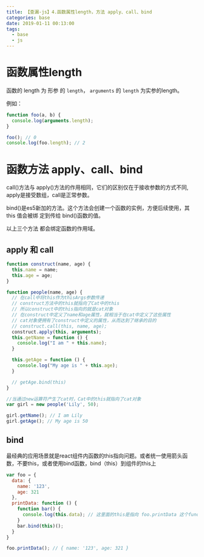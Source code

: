 ```yaml
---
title: 【查漏-js】4.函数属性length，方法 apply、call、bind
categories: base
date: 2019-01-11 00:13:00
tags:
  - base
  - js
---
```

# 函数属性length
函数的 length 为 形参 的 `length`，
`arguments` 的 `length` 为实参的length。

例如：
```javascript
function foo(a, b) {
  console.log(arguments.length);
}

foo(); // 0
console.log(foo.length); // 2
```

# 函数方法 apply、call、bind
call()方法与 apply()方法的作用相同，它们的区别仅在于接收参数的方式不同, apply是接受数组，call是正常参数。

bind()是es5新加的方法。这个方法会创建一个函数的实例，方便后续使用，其 this 值会被绑 定到传给 bind()函数的值。

以上三个方法 都会绑定函数的作用域。

## apply 和 call 
```javascript
function construct(name, age) {
  this.name = name;
  this.age = age;
}

function people(name, age) {
  // 在call中将this作为thisArgs参数传递
  // construct方法中的this就指向了Cat中的this
  // 所以construct中的this指向的就是cat对象
  // 在construct中定义了name和age属性，就相当于在cat中定义了这些属性
  // cat对象便拥有了construct中定义的属性，从而达到了继承的目的
  // construct.call(this, name, age);
  construct.apply(this, arguments);
  this.getName = function () {
    console.log("I am " + this.name);
  }

  this.getAge = function () {
    console.log("My age is " + this.age);
  }

  // getAge.bind(this)
}

//当通过new运算符产生了cat时，Cat中的this就指向了cat对象
var girl = new people('Lily', 50);

girl.getName(); // I am Lily
girl.getAge(); // My age is 50
```

## bind
最经典的应用场景就是react组件内函数的this指向问题。或者统一使用箭头函数，不要this，或者使用bind函数，bind（this）到组件的this上
```javascript
var foo = {
  data: {
    name: '123',
    age: 321
  },
  printData: function () {
    function bar() {
      console.log(this.data); // 这里面的this是指向 foo.printData 这个function，而不是foo对象
    }
    bar.bind(this)();
  }
}

foo.printData(); // { name: '123', age: 321 }
```
